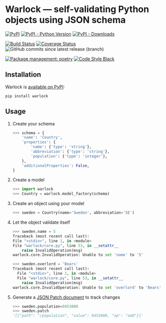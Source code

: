 # Warlock — self-validating Python objects using JSON schema

[![PyPI](https://img.shields.io/pypi/v/warlock.svg)][warlock]
[![PyPI - Python Version](https://img.shields.io/pypi/pyversions/warlock.svg)][warlock]
[![PyPI - Downloads](https://img.shields.io/pypi/dw/warlock.svg)][pypistats]

[![Build Status](https://travis-ci.org/bcwaldon/warlock.svg?branch=master)][ci-builds]
[![Coverage Status](https://coveralls.io/repos/github/bcwaldon/warlock/badge.svg?branch=master)][coveralls]
![GitHub commits since latest release (branch)](https://img.shields.io/github/commits-since/bcwaldon/warlock/latest/master.svg)

[![Package management: poetry](https://img.shields.io/badge/deps-poetry-blueviolet.svg)][poetry]
[![Code Style Black](https://img.shields.io/badge/code%20style-black-000000.svg)](https://github.com/ambv/black/)

## Installation

Warlock is [available on PyPI][warlock]:

```shell
pip install warlock
```

## Usage

1) Create your schema

    ```python
    >>> schema = {
        'name': 'Country',
        'properties': {
            'name': {'type': 'string'},
            'abbreviation': {'type': 'string'},
            'population': {'type': 'integer'},
        },
        'additionalProperties': False,
    }
    ```

2) Create a model

    ```python
    >>> import warlock
    >>> Country = warlock.model_factory(schema)
    ```

3) Create an object using your model

    ```python
    >>> sweden = Country(name='Sweden', abbreviation='SE')
    ```

4) Let the object validate itself

    ```python
    >>> sweden.name = 5
    Traceback (most recent call last):
    File "<stdin>", line 1, in <module>
    File "warlock/core.py", line 53, in __setattr__
        raise InvalidOperation(msg)
    warlock.core.InvalidOperation: Unable to set 'name' to '5'

    >>> sweden.overlord = 'Bears'
    Traceback (most recent call last):
      File "<stdin>", line 1, in <module>
      File "warlock/core.py", line 53, in __setattr__
        raise InvalidOperation(msg)
    warlock.core.InvalidOperation: Unable to set 'overlord' to 'Bears'
    ```

5) Generate a [JSON Patch document](http://tools.ietf.org/html/draft-ietf-appsawg-json-patch) to track changes

    ```python
    >>> sweden.population=9453000
    >>> sweden.patch
    '[{"path": "/population", "value": 9453000, "op": "add"}]'
    ```

[warlock]: https://pypi.org/project/warlock/
[pip]: https://pip.pypa.io/en/stable/
[ci-builds]: https://travis-ci.org/bcwaldon/warlock
[coveralls]: https://coveralls.io/github/bcwaldon/warlock?branch=master
[poetry]: https://poetry.eustace.io/docs/
[pypistats]: https://pypistats.org/packages/warlock
